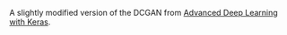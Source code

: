 A slightly modified version of the DCGAN from [Advanced Deep Learning with Keras](https://github.com/PacktPublishing/Advanced-Deep-Learning-with-Keras).
